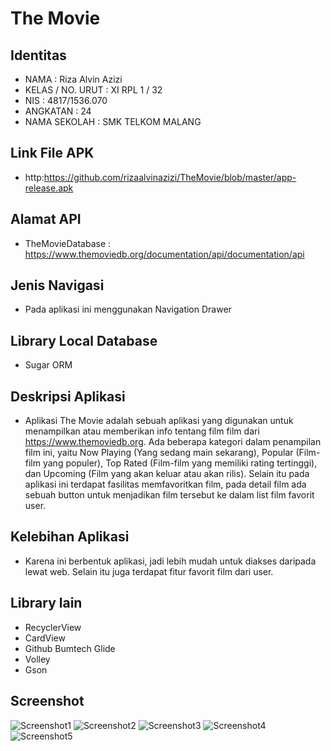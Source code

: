 # The Movie

## Identitas
- NAMA : Riza Alvin Azizi
- KELAS / NO. URUT : XI RPL 1 / 32
- NIS : 4817/1536.070 
- ANGKATAN : 24
- NAMA SEKOLAH : SMK TELKOM MALANG

## Link File APK 
- http:https://github.com/rizaalvinazizi/TheMovie/blob/master/app-release.apk

## Alamat API 
- TheMovieDatabase :  https://www.themoviedb.org/documentation/api/documentation/api

## Jenis Navigasi
- Pada aplikasi ini menggunakan Navigation Drawer

## Library Local Database
- Sugar ORM

## Deskripsi Aplikasi
- Aplikasi The Movie adalah sebuah aplikasi yang digunakan untuk menampilkan atau memberikan info tentang film film dari  https://www.themoviedb.org. Ada beberapa kategori dalam penampilan film ini, yaitu Now Playing (Yang sedang main sekarang),  Popular (Film-film yang populer), Top Rated (Film-film yang memiliki rating tertinggi), dan Upcoming (Film yang akan keluar atau akan rilis). Selain itu pada aplikasi ini terdapat fasilitas memfavoritkan film, pada detail film ada sebuah button untuk menjadikan film tersebut ke dalam list film favorit user.

## Kelebihan Aplikasi
- Karena ini berbentuk aplikasi, jadi lebih mudah untuk diakses daripada lewat web. Selain itu juga terdapat fitur favorit film dari user.

## Library lain
- RecyclerView
- CardView
- Github Bumtech Glide
- Volley
- Gson

## Screenshot
![Screenshot1](https://github.com/rizaalvinazizi/TheMovie/blob/master/1.png)
![Screenshot2](https://github.com/rizaalvinazizi/TheMovie/blob/master/2.png)
![Screenshot3](https://github.com/rizaalvinazizi/TheMovie/blob/master/3.png)
![Screenshot4](https://github.com/rizaalvinazizi/TheMovie/blob/master/4.png)
![Screenshot5](https://github.com/rizaalvinazizi/TheMovie/blob/master/5.png)
